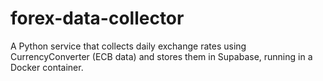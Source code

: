 # forex-data-collector
A Python service that collects daily exchange rates using CurrencyConverter (ECB data) and stores them in Supabase, running in a Docker container.
